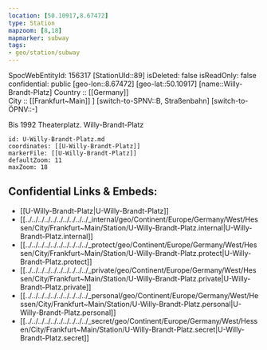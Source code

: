 ```yaml
---
location: [50.10917,8.67472] 
type: Station 
mapzoom: [8,18] 
mapmarker: subway 
tags:
- geo/station/subway
---
```

SpocWebEntityId: 156317
[StationUId::89] 
isDeleted: false
isReadOnly: false
confidential: public
[geo-lon::8.67472] 
[geo-lat::50.10917] 
[name::Willy-Brandt-Platz] 
Country :: [[Germany]]  
City :: [[Frankfurt~Main]] ] 
[switch-to-SPNV::B, Straßenbahn] 
[switch-to-ÖPNV::-] 

Bis 1992 Theaterplatz. Willy-Brandt-Platz

```leaflet
id: U-Willy-Brandt-Platz.md
coordinates: [[U-Willy-Brandt-Platz]] 
markerFile: [[U-Willy-Brandt-Platz]] 
defaultZoom: 11 
maxZoom: 18
```


## Confidential Links & Embeds: 
- [[U-Willy-Brandt-Platz|U-Willy-Brandt-Platz]] 
- [[../../../../../../../../../../_internal/geo/Continent/Europe/Germany/West/Hessen/City/Frankfurt~Main/Station/U-Willy-Brandt-Platz.internal|U-Willy-Brandt-Platz.internal]] 
- [[../../../../../../../../../../_protect/geo/Continent/Europe/Germany/West/Hessen/City/Frankfurt~Main/Station/U-Willy-Brandt-Platz.protect|U-Willy-Brandt-Platz.protect]] 
- [[../../../../../../../../../../_private/geo/Continent/Europe/Germany/West/Hessen/City/Frankfurt~Main/Station/U-Willy-Brandt-Platz.private|U-Willy-Brandt-Platz.private]] 
- [[../../../../../../../../../../_personal/geo/Continent/Europe/Germany/West/Hessen/City/Frankfurt~Main/Station/U-Willy-Brandt-Platz.personal|U-Willy-Brandt-Platz.personal]] 
- [[../../../../../../../../../../_secret/geo/Continent/Europe/Germany/West/Hessen/City/Frankfurt~Main/Station/U-Willy-Brandt-Platz.secret|U-Willy-Brandt-Platz.secret]] 
